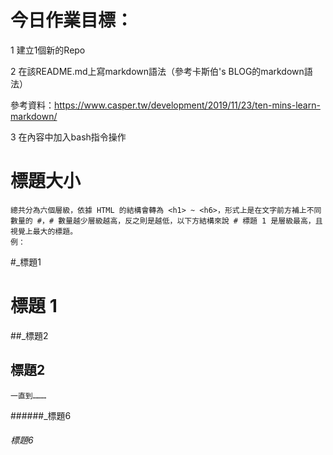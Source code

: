 # 今日作業目標：
1 建立1個新的Repo
    
2 在該README.md上寫markdown語法（參考卡斯伯's BLOG的markdown語法）

參考資料：https://www.casper.tw/development/2019/11/23/ten-mins-learn-markdown/

3 在內容中加入bash指令操作

# 標題大小
    總共分為六個層級，依據 HTML 的結構會轉為 <h1> ~ <h6>，形式上是在文字前方補上不同數量的 #，# 數量越少層級越高，反之則是越低，以下方結構來說 # 標題 1 是層級最高，且視覺上最大的標題。
    例：
#_標題1
# 標題 1 
##_標題2
## 標題2
    一直到………
######_標題6
###### 標題6